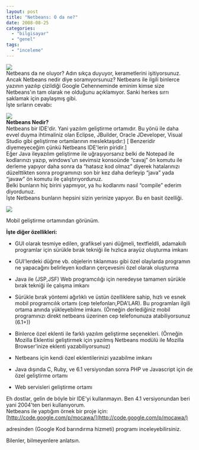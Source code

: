 ```yaml
---
layout: post
title: "Netbeans: O da ne?"
date: 2008-08-25
categories: 
  - "bilgisayar"
  - "genel"
tags: 
  - "inceleme"
---
```


![](/images/nb-logo2.gif)  
Netbeans da ne oluyor? Adın sıkça duyuyor, kerametlerini işitiyorsunuz. Ancak Netbeans nedir diye soramıyorsunuz? Netbeans ile ilgili binlerce yazının yazılıp çizildiği Google Cehenneminde eminim kimse size Netbeans'ın tam olarak ne olduğunu açıklamıyor. Sanki herkes sırrı saklamak için paylaşmış gibi.  
İşte sırların cevabı:  
  
![](/images/javaSE_GUI_find_250px.png)  
**Netbeans Nedir?**  
Netbeans bir IDE'dir. Yani yazılım geliştirme ortamıdır. Bu yönü ile daha evvel duyma ihtimaliniz olan Eclipse, JBuilder, Oracle JDeveloper, Visual Studio gibi geliştirme ortamlarının meslektaşıdır:) \[ Benzeridir diyemeyeceğim çünkü Netbeans IDE'lerin piridir.\]  
Eğer Java ileyazılım geliştirme ile uğraşıyorsanız belki de Notepad ile kodlarınızı yazıp, windows'un sevimsiz konsoünde “cavaj” ön komutu ile derleme yapıyor daha sonra da “hatasız kod olmaz” diyerek hatalarınızı düzelttikten sonra programınızı son bir kez daha derleyip “java” yada “javaw” ön komutu ile çalıştırıyordunuz.  
Belki bunların hiç birini yapmıyor, ya hu kodlarımı nasıl “compile” ederim diyordunuz.  
İşte Netbeans bunların hepsini sizin yerinize yapıyor. Bu en basit özelliği.  
  
![](/images/java-me-game-builder.png)  
  
Mobil geliştirme ortamından görünüm.  
  
**İşte diğer özellikleri:**  

  
- GUI olarak tesmiye edilen, grafiksel yani düğmeli, textfieldli, adamakıllı programlar için sürükle bırak tekniği ile hızlıca arayüz oluşturma imkanı
  
- GUI'lerdeki düğme vb. objelerin tıklanması gibi özel olaylarda programın ne yapacağını belirleyen kodların çerçevesini özel olarak oluşturma
  
- Java ile (JSP,JSF) Web programcılığı için neredeyse tamamen sürükle bırak tekniği ile çalışma imkanı
  
- Sürükle bırak yöntemi ağırlıklı ve üstün özelliklere sahip, hızlı ve esnek mobil programcılık ortamı (cep telefonları,PDA'LAR). Bu programları ilgili ortama anında yükleyebilme imkanı. (Örneğin derlediğiniz mobil programınızı direkt netbeans üzerinen cep telefonunuza atabiliyorsunuz (6.1+))
  
- Binlerce özel eklenti ile farklı yazılım geliştirme seçenekleri. (Örneğin Mozilla Eklentisi geliştirmek için yazılmış Netbeans modülü ile Mozilla Browser'inize eklenti yazabiliyorsunuz)
  
- Netbeans için kendi özel eklentilerinizi yazabilme imkanı
  
- Java dışında C, Ruby, ve 6.1 versiyondan sonra PHP ve Javascript için de özel geliştirme ortamı
  
- Web servisleri geliştirme ortamı
  

  
Eh dostlar, gelin de böyle bir IDE'yi kullanmayın. Ben 4.1 versiyonundan beri yani 2004'ten beri kullanıyorum.  
Netbeans ile yaptığım örnek bir proje için:  
[http://code.google.com/p/mocawa/](http://code.google.com/p/mocawa/)  
  
adresinden (Google Kod barındırma hizmeti) programı inceleyebilirsiniz.  
  
Bilenler, bilmeyenlere anlatsın.
